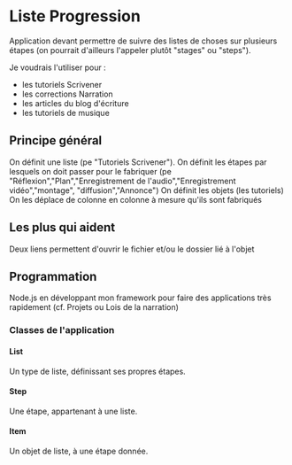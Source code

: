 # Liste Progression

Application devant permettre de suivre des listes de choses sur plusieurs étapes (on pourrait d'ailleurs l'appeler plutôt "stages" ou "steps").

Je voudrais l'utiliser pour :

* les tutoriels Scrivener
* les corrections Narration
* les articles du blog d'écriture
* les tutoriels de musique


## Principe général

On définit une liste (pe "Tutoriels Scrivener").
On définit les étapes par lesquels on doit passer pour le fabriquer (pe "Réflexion","Plan","Enregistrement de l'audio","Enregistrement vidéo","montage", "diffusion","Annonce")
On définit les objets (les tutoriels)
On les déplace de colonne en colonne à mesure qu'ils sont fabriqués

## Les plus qui aident

Deux liens permettent d'ouvrir le fichier et/ou le dossier lié à l'objet

## Programmation

Node.js en développant mon framework pour faire des applications très rapidement (cf. Projets ou Lois de la narration)

### Classes de l'application

#### List

Un type de liste, définissant ses propres étapes.

#### Step

Une étape, appartenant à une liste.

#### Item

Un objet de liste, à une étape donnée.

